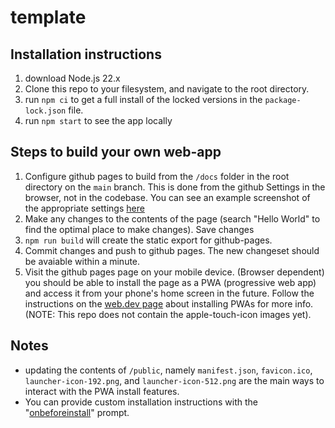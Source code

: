 # template

## Installation instructions
1. download Node.js 22.x
2. Clone this repo to your filesystem, and navigate to the root directory.
3. run `npm ci` to get a full install of the locked versions in the `package-lock.json` file.
4. run `npm start` to see the app locally

## Steps to build your own web-app
1. Configure github pages to build from the `/docs` folder in the root directory on the `main` branch. This is done from the github Settings in the browser, not in the codebase. You can see an example screenshot of the appropriate settings [here](https://github.com/spencer-carver/github-pages-template/issues/1)
2. Make any changes to the contents of the page (search "Hello World" to find the optimal place to make changes). Save changes
3. `npm run build` will create the static export for github-pages.
4. Commit changes and push to github pages. The new changeset should be avaiable within a minute.
5. Visit the github pages page on your mobile device. (Browser dependent) you should be able to install the page as a PWA (progressive web app) and access it from your phone's home screen in the future. Follow the instructions on the [web.dev page](https://web.dev/learn/pwa/installation#installation_criteria) about installing PWAs for more info. (NOTE: This repo does not contain the apple-touch-icon images yet).

## Notes
* updating the contents of `/public`, namely `manifest.json`, `favicon.ico`, `launcher-icon-192.png`, and `launcher-icon-512.png` are the main ways to interact with the PWA install features.
* You can provide custom installation instructions with the "[onbeforeinstall](https://developer.mozilla.org/en-US/docs/Web/API/Window/beforeinstallprompt_event)" prompt.
